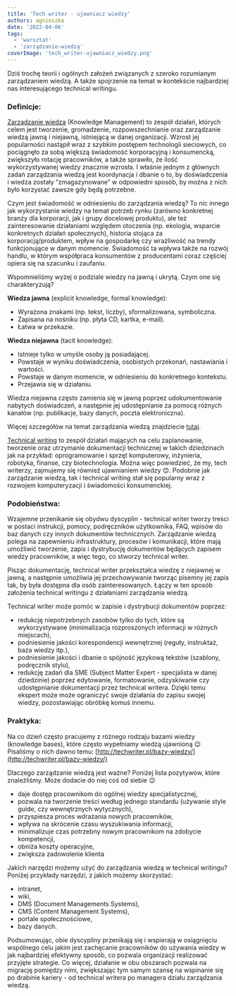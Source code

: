 ```yaml
---
title: 'Tech writer - ujawniacz wiedzy'
authors: agnieszka
date: '2022-04-06'
tags:
  - 'warsztat'
  - 'zarządzanie-wiedzą'
coverImage: 'tech_writer-ujawniacz_wiedzy.png'
---
```


Dziś trochę teorii i ogólnych założeń związanych z szeroko rozumianym
zarządzaniem wiedzą. A także spojrzenie na temat w kontekście najbardziej nas
interesującego technical writingu.

<!--truncate-->

### Definicje:

[Zarządzanie wiedzą](https://en.wikipedia.org/wiki/Knowledge_management)
(Knowledge Management) to zespół działań, których celem jest tworzenie,
gromadzenie, rozpowszechnianie oraz zarządzanie wiedzą jawną i niejawną,
istniejącą w danej organizacji. Wzrost jej popularności nastąpił wraz z szybkim
postępem technologii sieciowych, co pociągnęło za sobą większą świadomość
korporacyjną i konsumencką, zwiększyło rotację pracowników, a także sprawiło, że
ilość wykorzystywanej wiedzy znacznie wzrosła. I właśnie jednym z głównych zadań
zarządzania wiedzą jest koordynacja i dbanie o to, by doświadczenia i wiedza
zostały “zmagazynowane” w odpowiedni sposób, by można z nich było korzystać
zawsze gdy będą potrzebne.

Czym jest świadomość w odniesieniu do zarządzania wiedzą? To nic innego jak
wykorzystanie wiedzy na temat potrzeb rynku (zarówno konkretnej branży dla
korporacji, jak i grupy docelowej produktu), ale też zainteresowanie działaniami
względem otoczenia (np. ekologia, wsparcie konkretnych działań społecznych),
historia stojąca za korporacją/produktem, wpływ na gospodarkę czy wrażliwość na
trendy funkcjonujące w danym momencie. Świadomość ta wpływa także na rozwój
handlu, w którym współpraca konsumentów z producentami coraz częściej opiera się
na szacunku i zaufaniu.

Wspomnieliśmy wyżej o podziale wiedzy na jawną i ukrytą. Czym one się
charakteryzują?

**Wiedza jawna** (explicit knowledge, formal knowledge):

- Wyrażona znakami (np. tekst, liczby), sformalizowana, symboliczna.
- Zapisana na nośniku (np. płyta CD, kartka, e-mail).
- Łatwa w przekazie.

**Wiedza niejawna** (tacit knowledge):

- Istnieje tylko w umyśle osoby ją posiadającej.
- Powstaje w wyniku doświadczenia, osobistych przekonań, nastawiania i wartości.
- Powstaje w danym momencie, w odniesieniu do konkretnego kontekstu.
- Przejawia się w działaniu.

Wiedza niejawna często zamienia się w jawną poprzez udokumentowanie nabytych
doświadczeń, a następnie jej udostępnianie za pomocą różnych kanałów (np.
publikacje, bazy danych, poczta elektroniczna).

Więcej szczegółów na temat zarządzania wiedzą znajdziecie
[tutaj](https://www.e-mentor.edu.pl/artykul/index/numer/8/id/115).

[Technical writing](https://en.wikipedia.org/wiki/Technical_writing) to zespół
działań mających na celu zaplanowanie, tworzenie oraz utrzymanie dokumentacji
technicznej w takich dziedzinach jak na przykład: oprogramowanie i sprzęt
komputerowy, inżynieria, robotyka, finanse, czy biotechnologia. Można więc
powiedzieć, że my, tech writerzy, zajmujemy się również ujawnianiem wiedzy 😊.
Podobnie jak zarządzanie wiedzą, tak i technical writing stał się popularny wraz
z rozwojem komputeryzacji i świadomości konsumenckiej.

### Podobieństwa:

Wzajemne przenikanie się obydwu dyscyplin - technical writer tworzy treści w
postaci instrukcji, pomocy, podręczników użytkownika, FAQ, wpisów do baz danych
czy innych dokumentów technicznych. Zarządzanie wiedzą polega na zapewnieniu
infrastruktury, procesów i komunikacji, które mają umożliwić tworzenie, zapis i
dystrybucję dokumentów będących zapisem wiedzy pracowników, a więc tego, co
stworzy technical writer.

Pisząc dokumentację, technical writer przekształca wiedzę z niejawnej w jawną, a
następnie umożliwia jej przechowywanie tworząc pisemny jej zapis tak, by była
dostępna dla osób zainteresowanych. Łączy w ten sposób założenia technical
writingu z działaniami zarządzania wiedzą.

Technical writer może pomóc w zapisie i dystrybucji dokumentów poprzez:

- redukcję niepotrzebnych zasobów tylko do tych, które są wykorzystywane
  (minimalizacja rozproszonych informacji w różnych miejscach),
- podniesienie jakości korespondencji wewnętrznej (reguły, instruktaż, baza
  wiedzy itp.),
- podniesienie jakości i dbanie o spójność językową tekstów (szablony,
  podręcznik stylu),
- redukcję zadań dla SME (Subject Matter Expert - specjalista w danej
  dziedzinie) poprzez edytowanie, formatowanie, odzyskiwanie czy udostępnianie
  dokumentacji przez technical writera. Dzięki temu ekspert może może ograniczyć
  swoje działania do zapisu swojej wiedzy, pozostawiając obróbkę komuś innemu.

### Praktyka:

Na co dzień często pracujemy z różnego rodzaju bazami wiedzy (knowledge bases),
które często wypełniamy wiedzą ujawnioną 😉 Pisaliśmy o nich dawno temu:
[http://techwriter.pl/bazy-wiedzy/](http://techwriter.pl/bazy-wiedzy/)

Dlaczego zarządzanie wiedzą jest ważne? Poniżej lista pozytywów, które
znaleźliśmy. Może dodacie do niej coś od siebie 😉

- daje dostęp pracownikom do ogólnej wiedzy specjalistycznej,
- pozwala na tworzenie treści według jednego standardu (używanie style guide,
  czy wewnętrznych wytycznych),
- przyspiesza proces wdrażania nowych pracowników,
- wpływa na skrócenie czasu wyszukiwania informacji,
- minimalizuje czas potrzebny nowym pracownikom na zdobycie kompetencji,
- obniża koszty operacyjne,
- zwiększa zadowolenie klienta

Jakich narzędzi możemy użyć do zarządzania wiedzą w technical writingu? Poniżej
przykłady narzędzi, z jakich możemy skorzystać:

- intranet,
- wiki,
- DMS (Document Managements Systems),
- CMS (Content Management Systems),
- portale społecznościowe,
- bazy danych.

Podsumowując, obie dyscypliny przenikają się i wspierają w osiągnięciu wspólnego
celu jakim jest zachęcanie pracowników do używania wiedzy w jak najbardziej
efektywny sposób, co pozwala organizacji realizować przyjęte strategie. Co
więcej, działanie w obu obszarach pozwala na migrację pomiędzy nimi, zwiększając
tym samym szansę na wspinanie się po drabinie kariery - od technical writera po
managera działu zarządzania wiedzą.
